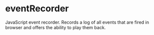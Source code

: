 eventRecorder
=============

JavaScript event recorder. Records a log of all events that are fired in browser and offers the ability to play them back.
